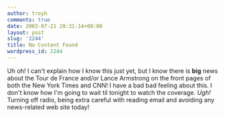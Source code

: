 ```yaml
---
author: troyh
comments: true
date: 2003-07-21 20:31:14+00:00
layout: post
slug: '2244'
title: No Content Found
wordpress_id: 2244
---
```


Uh oh! I can't explain how I know this just yet, but I know there is **big** news about the Tour de France and/or Lance Armstrong on the front pages of both the New York Times and CNN! I have a bad bad feeling about this. I don't know how I'm going to wait til tonight to watch the coverage. _Ugh!_ Turning off radio, being extra careful with reading email and avoiding any news-related web site today!

